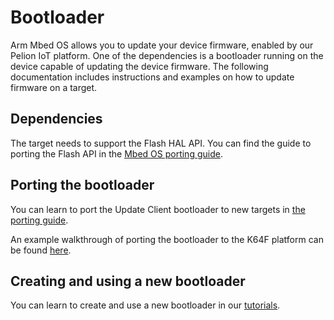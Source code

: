 # Bootloader

Arm Mbed OS allows you to update your device firmware, enabled by our Pelion IoT platform. One of the dependencies is a bootloader running on the device capable of updating the device firmware. The following documentation includes instructions and examples on how to update firmware on a target.

## Dependencies

The target needs to support the Flash HAL API. You can find the guide to porting the Flash API in the [Mbed OS porting guide](flash.html).

## Porting the bootloader

You can learn to port the Update Client bootloader to new targets in [the porting guide](https://cloud.mbed.com/docs/latest/porting/porting-the-device-management-update-client.html).

An example walkthrough of porting the bootloader to the K64F platform can be found [here](https://cloud.mbed.com/docs/latest/porting/update-k64f-port.html).

## Creating and using a new bootloader

You can learn to create and use a new bootloader in our [tutorials](../tutorials/bootloader.html).
